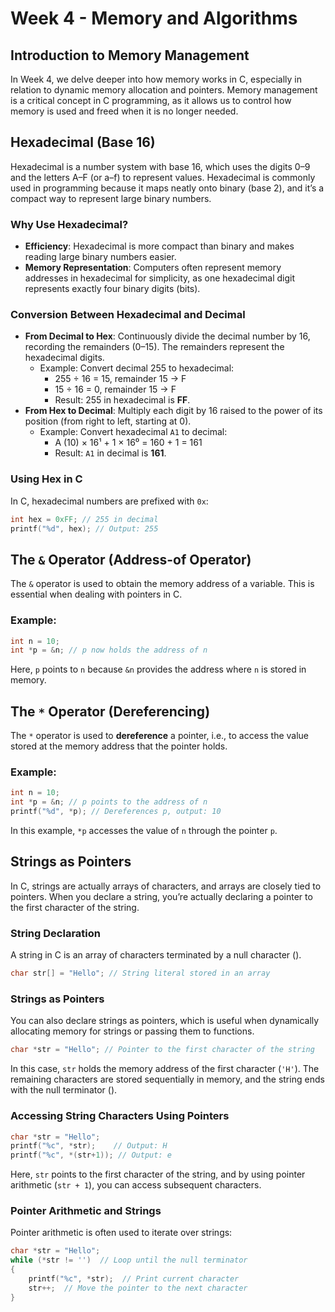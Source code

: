 # Week 4 - Memory and Algorithms

## Introduction to Memory Management

In Week 4, we delve deeper into how memory works in C, especially in relation to dynamic memory allocation and pointers. Memory management is a critical concept in C programming, as it allows us to control how memory is used and freed when it is no longer needed.

## Hexadecimal (Base 16)

Hexadecimal is a number system with base 16, which uses the digits 0–9 and the letters A–F (or a–f) to represent values. Hexadecimal is commonly used in programming because it maps neatly onto binary (base 2), and it’s a compact way to represent large binary numbers.

### Why Use Hexadecimal?

-   **Efficiency**: Hexadecimal is more compact than binary and makes reading large binary numbers easier.
-   **Memory Representation**: Computers often represent memory addresses in hexadecimal for simplicity, as one hexadecimal digit represents exactly four binary digits (bits).

### Conversion Between Hexadecimal and Decimal

-   **From Decimal to Hex**: Continuously divide the decimal number by 16, recording the remainders (0–15). The remainders represent the hexadecimal digits.
    -   Example: Convert decimal 255 to hexadecimal:
        -   255 ÷ 16 = 15, remainder 15 → F
        -   15 ÷ 16 = 0, remainder 15 → F
        -   Result: 255 in hexadecimal is **FF**.
-   **From Hex to Decimal**: Multiply each digit by 16 raised to the power of its position (from right to left, starting at 0).
    -   Example: Convert hexadecimal `A1` to decimal:
        -   A (10) × 16¹ + 1 × 16⁰ = 160 + 1 = 161
        -   Result: `A1` in decimal is **161**.

### Using Hex in C

In C, hexadecimal numbers are prefixed with `0x`:

```c
int hex = 0xFF; // 255 in decimal
printf("%d", hex); // Output: 255
```

## The `&` Operator (Address-of Operator)

The `&` operator is used to obtain the memory address of a variable. This is essential when dealing with pointers in C.

### Example:

```c
int n = 10;
int *p = &n; // p now holds the address of n
```

Here, `p` points to `n` because `&n` provides the address where `n` is stored in memory.

## The `*` Operator (Dereferencing)

The `*` operator is used to **dereference** a pointer, i.e., to access the value stored at the memory address that the pointer holds.

### Example:

```c
int n = 10;
int *p = &n; // p points to the address of n
printf("%d", *p); // Dereferences p, output: 10
```

In this example, `*p` accesses the value of `n` through the pointer `p`.

## Strings as Pointers

In C, strings are actually arrays of characters, and arrays are closely tied to pointers. When you declare a string, you’re actually declaring a pointer to the first character of the string.

### String Declaration

A string in C is an array of characters terminated by a null character (` `).

```c
char str[] = "Hello"; // String literal stored in an array
```

### Strings as Pointers

You can also declare strings as pointers, which is useful when dynamically allocating memory for strings or passing them to functions.

```c
char *str = "Hello"; // Pointer to the first character of the string
```

In this case, `str` holds the memory address of the first character (`'H'`). The remaining characters are stored sequentially in memory, and the string ends with the null terminator (` `).

### Accessing String Characters Using Pointers

```c
char *str = "Hello";
printf("%c", *str);    // Output: H
printf("%c", *(str+1)); // Output: e
```

Here, `str` points to the first character of the string, and by using pointer arithmetic (`str + 1`), you can access subsequent characters.

### Pointer Arithmetic and Strings

Pointer arithmetic is often used to iterate over strings:

```c
char *str = "Hello";
while (*str != ' ')  // Loop until the null terminator
{
    printf("%c", *str);  // Print current character
    str++;  // Move the pointer to the next character
}
```

